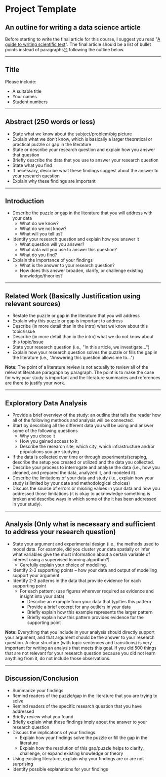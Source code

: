 # Project Template

## An outline for writing a data science article

Before starting to write the final article for this course, I suggest you read "[A guide to writing scientific text](https://cusp.tbm.tudelft.nl/writing/)". The final article should be a list of bullet points instead of paragraphs[^1](https://cusp.tbm.tudelft.nl/courses/epa1316/assessment/project-template/#fn:1) following the outline below.

---

## Title

Please include:

- A suitable title
- Your names
- Student numbers

---

## Abstract (250 words or less)

- State what we know about the subject/problem/big picture
- Explain what we don’t know, which is basically a larger theoretical or practical puzzle or gap in the literature
- State or describe your research question and explain how you answer that question
- Briefly describe the data that you use to answer your research question
- State what you find
- If necessary, describe what these findings suggest about the answer to your research question
- Explain why these findings are important

---

## Introduction

- Describe the puzzle or gap in the literature that you will address with your data
  - What do we know?
  - What do we not know?
  - What will you tell us?
- Identify your research question and explain how you answer it
  - What question will you answer?
  - What data will you use to answer this question?
  - What do you find?
- Explain the importance of your findings
  - What is the answer to your research question?
  - How does this answer broaden, clarify, or challenge existing knowledge/theories?

---

## Related Work (Basically Justification using relevant sources)

- Restate the puzzle or gap in the literature that you will address
- Explain why this puzzle or gap is important to address
- Describe (in more detail than in the intro) what we know about this topic/issue
- Describe (in more detail than in the intro) what we do not know about this topic/issue
- State your research question (i.e., "In this article, we investigate…")
- Explain how your research question solves the puzzle or fills the gap in the literature (i.e., "Answering this question allows me to…")

**Note**: The point of a literature review is not actually to review all of the relevant literature paragraph by paragraph. The point is to make the case for why your study is important and the literature summaries and references are there to justify your work.

---

## Exploratory Data Analysis

- Provide a brief overview of the study: an outline that tells the reader how all of the following methods and analysis will be connected.
- Start by describing all the different data you will be using and answer some of the following questions
  - Why you chose it
  - How you gained access to it
  - Describe the research site, which city, which infrastructure and/or populations you are studying
- If the data is collected over time or through experiments/scraping, describe the setup you created or utilized and the data you collected.
- Describe your process to interrogate and analyse the data (i.e., how you cleaned, and prepared the data, analyzed it, and modeled it).
- Describe the limitations of your data and study (i.e., explain how your study is limited by your data and methodological choices)
- Discuss the source of errors or missing values in your data and how you addressed those limitations (it is okay to acknowledge something is broken and describe ways in which some of the it has been addressed in your study).

---

## Analysis (Only what is necessary and sufficient to address your research question)

- State your argument and experimental design (i.e., the methods used to model data. For example, did you cluster your data spatially or infer what variables give the most information about a certain variable of interest using a supervised learning algorithm?)
  - Carefully explain your choice of modelling.
- Identify 2-3 supporting points – how your data and output of modelling support your argument
- Identify 2-3 patterns in the data that provide evidence for each supporting point
  - For each pattern: (use figures wherever required as evidence and insight into your data)
    - Describe an example from your data that typifies this pattern
    - Provide a brief excerpt for any outliers in your data
    - Briefly explain how this example represents the larger pattern
    - Briefly explain how this pattern provides evidence for the supporting point

**Note**: Everything that you include in your analysis should directly support your argument, and that argument should be the answer to your research question. A clear structure (with topic sentences and transitions) is very important for writing an analysis that meets this goal. If you did 500 things that are not relevant for your research question because you did not learn anything from it, do not include those observations.

---

## Discussion/Conclusion

- Summarize your findings
- Remind readers of the puzzle/gap in the literature that you are trying to solve
- Remind readers of the specific research question that you have addressed
- Briefly review what you found
- Briefly explain what these findings imply about the answer to your research question
- Discuss the implications of your findings
  - Explain how your findings solve the puzzle or fill the gap in the literature
  - Explain how the resolution of this gap/puzzle helps to clarify, challenge, or expand existing knowledge or theory
- Using existing literature, explain why your findings are or are not surprising
- Identify possible explanations for your findings
